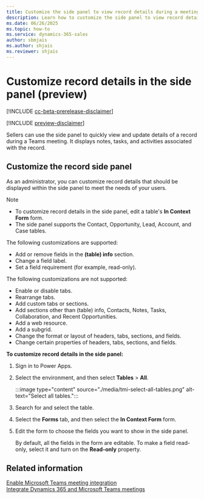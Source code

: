```yaml
---
title: Customize the side panel to view record details during a meeting
description: Learn how to customize the side panel to view record details during a meeting.
ms.date: 06/26/2025
ms.topic: how-to
ms.service: dynamics-365-sales
author: sbmjais
ms.author: shjais
ms.reviewer: shjais 
---
```


# Customize record details in the side panel (preview)

[!INCLUDE [cc-beta-prerelease-disclaimer](../../includes/cc-beta-prerelease-disclaimer.md)]

[!INCLUDE [preview-disclaimer](../../includes/preview-disclaimer.md)]

Sellers can use the side panel to quickly view and update details of a record during a Teams meeting. It displays notes, tasks, and activities associated with the record.

## Customize the record side panel

As an administrator, you can customize record details that should be displayed within the side panel to meet the needs of your users.

> [!NOTE]
> - To customize record details in the side panel, edit a table's **In Context Form** form. 
> - The side panel supports the Contact, Opportunity, Lead, Account, and Case tables.

The following customizations are supported:

- Add or remove fields in the **(table) info** section.
- Change a field label.
- Set a field requirement (for example, read-only).

The following customizations are not supported:

- Enable or disable tabs.
- Rearrange tabs.
- Add custom tabs or sections.
- Add sections other than (table) info, Contacts, Notes, Tasks, Collaboration, and Recent Opportunities.
- Add a web resource.
- Add a subgrid.
- Change the format or layout of headers, tabs, sections, and fields.
- Change certain properties of headers, tabs, sections, and fields.

**To customize record details in the side panel:**

1. Sign in to Power Apps.

2. Select the environment, and then select **Tables** > **All**.

    :::image type="content" source="./media/tmi-select-all-tables.png" alt-text="Select all tables.":::
    
3. Search for and select the table.

4. Select the **Forms** tab, and then select the **In Context Form** form.

5. Edit the form to choose the fields you want to show in the side panel.

    By default, all the fields in the form are editable. To make a field read-only, select it and turn on the **Read-only** property.

## Related information

[Enable Microsoft Teams meeting integration](enable-teams-meeting-integration.md)    
[Integrate Dynamics 365 and Microsoft Teams meetings](teams-meeting-integration.md)
